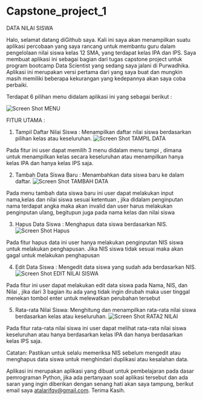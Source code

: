 # Capstone_project_1
DATA NILAI SISWA

Halo, selamat datang diGithub saya.
Kali ini saya akan menampilkan suatu aplikasi percobaan yang saya rancang untuk membantu guru dalam pengelolaan nilai siswa kelas 12 SMA, yang terdapat kelas IPA dan IPS.  Saya membuat aplikasi ini sebagai bagian dari tugas capstone project untuk program bootcamp Data Scientist yang sedang saya jalani di Purwadhika. Aplikasi ini merupakan versi pertama dari yang saya buat dan mungkin masih memiliki beberapa kekurangan yang kedepannya akan saya coba perbaiki.

Terdapat 6 pilihan menu didalam aplikasi ini yang sebagai berikut :

![Screen Shot MENU](https://github.com/RifqyAthala/Capstone_project_1/assets/142139679/ab30a5cd-d84e-4585-a600-609f504f49ae)

FITUR UTAMA :

1.	Tampil Daftar Nilai Siswa : Menampilkan daftar nilai siswa berdasarkan pilihan kelas atau keseluruhan.
![Screen Shot TAMPIL DATA](https://github.com/RifqyAthala/Capstone_project_1/assets/142139679/38cca467-9c84-482b-bf5f-cbac2b9bb6ae)

Pada fitur ini user dapat memilih 3 menu didalam menu tampi , dimana untuk menampilkan kelas secara keseluruhan atau menampilkan hanya kelas IPA dan hanya kelas IPS saja. 

2. Tambah Data Siswa Baru :  Menambahkan data siswa baru ke dalam daftar.
![Screen Shot TAMBAH DATA](https://github.com/RifqyAthala/Capstone_project_1/assets/142139679/57499292-ff9f-4a03-9d48-19f71b08ee22)

Pada menu tambah data siswa baru ini user dapat melakukan input nama,kelas dan nilai siswa sesuai ketentuan , jika didalam penginputan nama terdapat angka maka akan invalid dan user harus melakukan penginputan ulang, begitupun juga pada nama kelas dan nilai siswa

3. Hapus Data Siswa : Menghapus data siswa berdasarkan NIS.
![Screen Shot Hapus](https://github.com/RifqyAthala/Capstone_project_1/assets/142139679/16c1dc74-40ff-4ca5-82be-7b1c3551f81b)

Pada fitur hapus data ini user hanya melakukan penginputan NIS siswa untuk melakukan penghapusan. Jika NIS siswa tidak sesuai maka akan gagal untuk melakukan penghapusan

4. Edit Data Siswa : Mengedit data siswa yang sudah ada berdasarkan NIS.
![Screen Shot EDIT NILAI SISWA](https://github.com/RifqyAthala/Capstone_project_1/assets/142139679/ab07fe26-fc13-497e-95b5-f0d81e3c20b7)

Pada fitur ini user dapat melakukan edit data siswa pada Nama, NIS, dan Nilai , jika dari 3 bagian itu ada yang tidak ingin dirubah maka user tinggal menekan tombol enter untuk melewatkan perubahan tersebut
   
5. Rata-rata Nilai Siswa: Menghitung dan menampilkan rata-rata nilai siswa berdasarkan kelas atau keseluruhan.
![Screen Shot RATA2 NILAI](https://github.com/RifqyAthala/Capstone_project_1/assets/142139679/cc525cdf-dfdb-495b-b8a0-bdd77ac8cefc)

Pada fitur rata-rata nilai siswa ini user dapat melihat rata-rata nilai siswa keseluruhan atau hanya berdasarkan kelas IPA dan hanya berdasarkan kelas IPS saja.

Catatan:
Pastikan untuk selalu memeriksa NIS sebelum mengedit atau menghapus data siswa untuk menghindari duplikasi atau kesalahan data. 

Aplikasi ini merupakan aplikasi yang dibuat untuk pembelajaran pada dasar pemrograman Python, jika ada pertanyaan soal aplikasi tersebut dan ada saran yang ingin diberikan dengan senang hati akan saya tampung, berikut email saya atalarifqy@gmail.com.
Terima Kasih.






